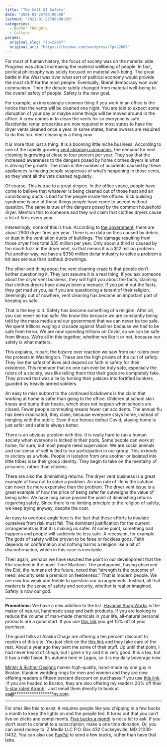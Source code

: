 ```yaml
---
title: "The Cult Of Safety"
date: "2021-01-25T00:00:00"
lastmod: "2021-01-25T00:00:00"
categories:
  - Badder Thoughts
  - Culture
params:
  original_slug: "?p=22667"
  original_url: "https://thezman.com/wordpress/?p=22667"
---
```


For most of human history, the focus of society was on the material
side. Progress was about increasing the material wellbeing of people. In
fact, political philosophy was solely focused on material well-being.
The great battle in the West was over what sort of political economy
would provide the most stuff for the most people. Eventually, liberal
democracy won over communism. Then the debate subtly changed from
material well-being to the overall safety of people. Safety is the new
goal.

For example, an increasingly common thing if you work in an office is
the notice that the vents will be cleaned one night. You are told to
expect some disruption of your day or maybe some things will be moved
around in the office. A crew comes in to clean the vents for so everyone
is safe. Residential rental properties are now required in most states
to have the dryer vents cleaned once a year. In some states, home owners
are required to do this too. Vent cleaning is a thing now.

It is more than just a thing. It is a booming little niche business.
According to one of the rapidly growing <a
href="https://dvwfranchise.com/2019/12/why-the-dryer-vent-cleaning-industry-is-here-to-stay/"
rel="noopener" target="_blank">vent cleaning companies</a>, the demand
for vent cleaning is growing at close to four percent per year. They say
that the increased awareness to the dangers posed by home clothes dryers
is what is driving the growth. The claim is the number of accidents
caused by these appliances is making people suspicious of what’s
happening in those vents, so they want all the vets cleaned regularly.

Of course, This is true to a great degree. In the office space, people
have come to believe that whatever is being cleaned out of those heat
and air conditioning ducts is bad for the people inside the offices.
Sick building syndrome is one of those things people have come to accept
without question. The same is true of the dangers posed by the common
household dryer. Mention this to someone and they will claim that
clothes dryers cause a lot of fires every year.

Interestingly, none of this is true. According to <a
href="https://www.usfa.fema.gov/prevention/outreach/clothes_dryers.html"
rel="noopener" target="_blank">the government</a>, there are about 2900
dryer fires per year. There is no data on fires caused by debris or dust
in the ventilation ducts of buildings. The damage resulting from those
dryer fires total $35 million per year. Only about a third is caused by
too much fuzz in the dryer vent, so that means it is a $12 million
problem. Put another way, we have a $350 million dollar industry to
solve a problem a bit less serious than bathtub drownings.

The other odd thing about the vent cleaning craze is that people don’t
bother questioning it. They just assume it is a real thing. If you ask
someone about the dryer vent business, they will fight you about the
facts, claiming that clothes dryers have always been a menace. If you
point out the facts, they get mad at you, as if you are questioning a
tenant of their religion. Seemingly out of nowhere, vent cleaning has
become an important part of keeping us safe.

That is the key to it. Safety has become something of a religion. After
all, you can never be too safe. We know this because we are constantly
being told by the mass media and our government that we can never be too
safe. We spent trillions waging a crusade against Muslims because we had
to be safe from terror. We are now spending trillions on Covid, so we
can be safe from illness. We’re all in this together, whether we like it
or not, because our safety is what matters.

This explains, in part, the bizarre over reaction we saw from our rulers
over the protests in Washington. These are the high priests of the cult
of safety. They live the safest of lives and depend on faith in safety
for their existence. This reminder that no one can ever be truly safe,
especially the rulers of a society, was like telling them that their
gods are completely fake. They proved that was a lie by turning their
palaces into fortified bunkers guarded by heavily armed soldiers.

An easy to miss subtext to the continued lockdowns is the claim that
working at home is safer than going to the office. Children at school
skin knees and bump their heads, which does not happen when schools are
closed. Fewer people commuting means fewer car accidents. The annual flu
has been eradicated, they claim, because everyone stays home, instead of
mingling with the public. Even if our heroes defeat Covid, staying home
is just safer and safer is always better.

There is an obvious problem with this. It is really hard to run a human
society when everyone is locked in their pods. Some people can work at
home, for sure, but most people need supervision. We are social animals
and our sense of self is tied to our participation in our group. This
extends to society as a whole. People in isolation from one another or
isolated into little tribes lose their group identity. They begin to
take on the mentality of prisoners, rather than citizens.

There are also the diminishing returns. The dryer vent business is a
great example of how not to solve a problem. An iron rule of life is the
solution can never be more expensive than the problem. The dryer vent
issue is a great example of how the price of being safer far outweighs
the value of being safer. We have long since passed the point of
diminishing returns regarding safety. Since there is no limiting
principle to the religion of safety, we keep trying anyway, despite the
cost.

An easy to overlook angle here is the fact that these efforts to
insulate ourselves from risk must fail. The dominant justification for
the current arrangements is that it is making us safer. At some point,
something bad happens and people will suddenly be less safe. A
recession, for example. The gods of safety will be proven to be false or
feckless gods. Faith depends on confirmation and nothing harms a
religion like a bit of disconfirmation, which in this case is
inevitable.

Then again, perhaps we have reached the point in our development that
the Eloi reached in the novel Time Machine. The protagonist, having
observed the Eloi, the humans of the future, noted that “strength is the
outcome of need; security sets a premium on feebleness.” That is modern
people. We are now too weak and feeble to question our arrangements.
Instead, all that matters is the sense of safety and security, whether
is real or imagined. Safety is now our god.

------------------------------------------------------------------------

**Promotions:** We have a new addition to the list.
<a href="https://havamalsoapworks.com/" rel="noopener"
target="_blank">Havamal Soap Works</a> is the maker of natural, handmade
soap and bath products. If you are looking to reduce the volume of
man-made chemicals in your life, all-natural personal products are a
good start. If you use
<a href="https://havamalsoapworks.com/discount/ZMAN" rel="noopener"
target="_blank">this link</a> you get 15% off of your purchase.

The good folks at Alaska Chaga are offering a ten percent discount to
readers of this site. You just click on the
<a href="https://alaskachaga.us/discount/ZMAN" rel="noopener noreferrer"
target="_blank">this link</a> and they take care of the rest. About a
year ago they sent me some of their stuff. Up until that point, I had
never heard of chaga, but I gave a try and it is very good. It is a tea,
but it has a mild flavor. It’s autumn here in Lagos, so it is my daily
beverage now.

<a href="https://www.minterandrichterdesigns.com/"
rel="noreferrer nofollow noopener" target="_blank">Minter &amp; Richter
Designs</a> makes high-quality, hand-made by one guy in Boston, titanium
wedding rings for men and women and they are now offering readers a
fifteen percent discount on purchases if you use
<a href="https://www.minterandrichterdesigns.com/discount/ZMAN"
rel="noreferrer nofollow noopener" target="_blank">this link</a>. 
 <span class="highlight"><span class="colour"><span class="font"><span class="size">If
you are headed to Boston, they are also offering my readers 20% off
their <a
href="https://www.airbnb.com/users/7988017/listings?user_id=7988017&amp;s=3"
rel="noopener noreferrer" target="_blank">5-star rated Airbnb</a>.  Just
email them directly to book at
<a href="mailto:sa***@*********************ns.com"
data-original-string="KSc0rbnonoFR/h8DiProYg==cb7t7myimWMAfI1ksTu8cZMRqSapjlccmDUkXwsFHrvqHv6vX/un+pA79hT6SCmCB2E"><span
class="apbct-email-encoder"
data-original-string="wyY+l9Bv8BhO0BNLldxq5g==cb700mXcsH2r8Y8LQgrFoSYHl/6Atlhol2XHWJaj8eInojjwmXafQEuY6lJTkxlPEtV"
title="This contact has been encoded by Anti-Spam by CleanTalk. Click to decode. To finish the decoding make sure that JavaScript is enabled in your browser.">sa<span
class="apbct-blur">***</span>@<span
class="apbct-blur">*********************</span>ns.com</span></a>.</span></span></span></span>

------------------------------------------------------------------------

For sites like this to exist, it requires people like you chipping in a
few bucks a month to keep the lights on and the people fed. It turns out
that you can’t live on clicks and compliments.
<a href="https://www.subscribestar.com/the-z-blog"
rel="noopener noreferrer" target="_blank">Five bucks a month</a> is not
a lot to ask. If you don’t want to commit to a subscription, make a one
time donation. Or, you can send money to: Z Media LLC P.O. Box 432
Cockeysville, MD 21030-0432. You can also use <a
href="https://www.paypal.com/cgi-bin/webscr?cmd=_s-xclick&amp;hosted_button_id=UDAS2Q8JYA6CN&amp;source=url"
rel="noopener noreferrer" target="_blank">PayPal</a> to send a few
bucks, rather than have that latte.
